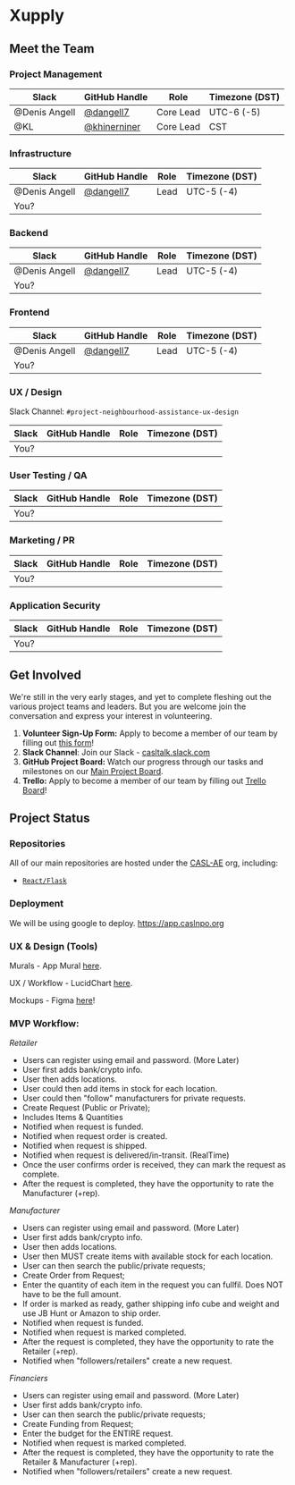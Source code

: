 # Xupply

## Meet the Team

### Project Management

| Slack              | GitHub Handle                                          | Role                         | Timezone (DST) |
|--------------------|--------------------------------------------------------|------------------------------|----------------|
| @Denis Angell      | [@dangell7](https://github.com/dangell7)               | Core Lead                    | UTC-6 (-5)     |
| @KL                | [@khinerniner](https://github.com/khinerniner)         | Core Lead                    | CST            |

### Infrastructure

| Slack                | GitHub Handle                                          | Role | Timezone (DST) |
|----------------------|--------------------------------------------------------|------|----------------|
| @Denis Angell        | [@dangell7](https://github.com/dangell7)               | Lead | UTC-5 (-4)     |
| You?                 |                                                        |      |                |

### Backend

| Slack                | GitHub Handle                                          | Role | Timezone (DST) |
|----------------------|--------------------------------------------------------|------|----------------|
| @Denis Angell        | [@dangell7](https://github.com/dangell7)               | Lead | UTC-5 (-4)     |
| You?                 |                                                        |      |                |

### Frontend

| Slack                       | GitHub Handle                                          | Role | Timezone (DST) |
|-----------------------------|--------------------------------------------------------|------|----------------|
| @Denis Angell               | [@dangell7](https://github.com/dangell7)               | Lead | UTC-5 (-4)     |
| You?                        |                                                        |      |                |

### UX / Design

Slack Channel: `#project-neighbourhood-assistance-ux-design`

| Slack                | GitHub Handle                                          | Role        | Timezone (DST) |
|----------------------|--------------------------------------------------------|-------------|----------------|
| You?                 |                                                        |             |                |

### User Testing / QA

| Slack                | GitHub Handle                                          | Role        | Timezone (DST) |
|----------------------|--------------------------------------------------------|-------------|----------------|
| You?                 |                                                        |             |                |

### Marketing / PR

| Slack                | GitHub Handle                                          | Role        | Timezone (DST) |
|----------------------|--------------------------------------------------------|-------------|----------------|
| You?                 |                                                        |             |                |

### Application Security

| Slack                | GitHub Handle                                          | Role     | Timezone (DST) |
|----------------------|--------------------------------------------------------|----------|----------------|
| You?                 |                                                        |          |                |


## Get Involved

We're still in the very early stages,
and yet to complete fleshing out the various project teams and leaders.
But you are welcome join the conversation and express your interest in
volunteering.

1. **Volunteer Sign-Up Form:** Apply to become a member of our team by filling out
  [this form](https://forms.gle/1gVTDcNw6AD6roLE9)!
2. **Slack Channel**: Join our Slack - [casltalk.slack.com](https://join.slack.com/t/casltalk/shared_invite/zt-d00vatoz-rBxT2nqeMmkyn_xgqq0hGw)
3. **GitHub Project Board:** Watch our progress through our tasks and milestones on our [Main Project Board](https://github.com/CASL-AE/supplyme-admin/projects/1).
4. **Trello:** Apply to become a member of our team by filling out
  [Trello Board](https://trello.com/invite/b/BlUmk2MZ/2e323240da99eafd0e16e0431feaf6f3/xupply-application)!

## Project Status

### Repositories

All of our main repositories are hosted under the
[CASL-AE](https://github.com/CASL-AE) org,
including:
  * [`React/Flask`](https://github.com/CASL-AE/supplyme-admin/)

### Deployment

We will be using google to deploy.
https://app.caslnpo.org


### UX & Design (Tools)

Murals - App Mural [here](https://app.mural.co/).

UX / Workflow - LucidChart [here](https://www.lucidchart.com).

Mockups - Figma [here](https://www.figma.com)!

### MVP Workflow:
*Retailer*
- Users can register using email and password. (More Later)
- User first adds bank/crypto info.
- User then adds locations.
- User could then add items in stock for each location.
- User could then "follow" manufacturers for private requests.
- Create Request (Public or Private);
- Includes Items & Quantities
- Notified when request is funded.
- Notified when request order is created.
- Notified when request is shipped.
- Notified when request is delivered/in-transit. (RealTime)
- Once the user confirms order is received, they can mark the request as complete.
- After the request is completed, they have the opportunity to rate the Manufacturer (+rep).

*Manufacturer*
- Users can register using email and password. (More Later)
- User first adds bank/crypto info.
- User then adds locations.
- User then MUST create items with available stock for each location.
- User can then search the public/private requests;
- Create Order from Request;
- Enter the quantity of each item in the request you can fullfil. Does NOT have to be the full amount.
- If order is marked as ready, gather shipping info cube and weight and use JB Hunt or Amazon to ship order.
- Notified when request is funded.
- Notified when request is marked completed.
- After the request is completed, they have the opportunity to rate the Retailer (+rep).
- Notified when "followers/retailers" create a new request.

*Financiers*
- Users can register using email and password. (More Later)
- User first adds bank/crypto info.
- User can then search the public/private requests;
- Create Funding from Request;
- Enter the budget for the ENTIRE request.
- Notified when request is marked completed.
- After the request is completed, they have the opportunity to rate the Retailer & Manufacturer (+rep).
- Notified when "followers/retailers" create a new request.
